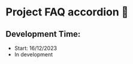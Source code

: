 # Project FAQ accordion 🚀
<!-- ![Page main of the project](background_OKAERI.png) -->
## Development Time:
- Start: 16/12/2023
- In development
